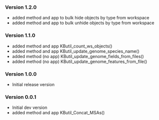 ### Version 1.2.0
- added method and app to bulk hide objects by type from workspace
- added method and app to bulk unhide objects by type from workspace

### Version 1.1.0
- added method and app KButil_count_ws_objects()
- added method and app KButil_update_genome_species_name()
- added method (no app) KButil_update_genome_fields_from_files()
- added method (no app) KButil_update_genome_features_from_file()

### Version 1.0.0
- Initial release version

### Version 0.0.1
- Initial dev version
- added method and app KButil_Concat_MSAs()
